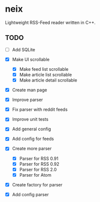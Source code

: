 # neix
Lightweight RSS-Feed reader written in C++.

## TODO
* [ ] Add SQLite
* [x] Make UI scrollable
    * [x] Make feed list scrollable
    * [x] Make article list scrollable
    * [x] Make article detail scrollable
* [x] Create man page
* [x] Improve parser
* [x] Fix parser with reddit feeds
* [x] Improve unit tests
* [x] Add general config 
* [x] Add config for feeds
* [x] Create more parser
	* [x] Parser for RSS 0.91
	* [x] Parser for RSS 0.92
	* [x] Parser for RSS 2.0
	* [x] Parser for Atom 
* [x] Create factory for parser
* [x] Add config parser

